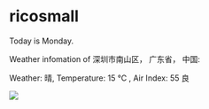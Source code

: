 # ricosmall

Today is Monday.

Weather infomation of 深圳市南山区， 广东省， 中国: 

Weather: 晴, Temperature: 15 ℃ , Air Index: 55 良

<img src="https://github-readme-stats.vercel.app/api?username=ricosmall&show_icons=true" />
